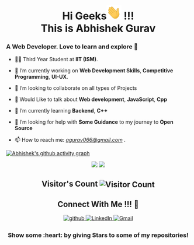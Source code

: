 
<h1 align='center'> Hi Geeks<img src="https://raw.githubusercontent.com/ABSphreak/ABSphreak/master/gifs/Hi.gif"  width="40" height="40"> !!!<br> This is Abhishek Gurav </h1>




### A Web Developer. Love to learn and explore 🚀 
 
- 👨‍💻 Third Year Student at <b>IIT (ISM)</b>.

- 🔭 I’m currently working on <b>Web Development Skills</b>, <b>Competitive Programming</b>, <b>UI-UX</b>.
 
- 👯 I’m looking to collaborate on all types of Projects

- 💬 Would Like to talk about <b>Web development</b>, <b>JavaScript</b>, <b>Cpp</b>

- 🌱 I’m currently learning <b>Backend</b>, <b>C++</b>

- 🤔 I’m looking for help with <b>Some Guidance</b> to my journey to <b>Open Source</b>

- 📫 How to reach me: *agurav066@gmail.com* .


[![Abhishek's github activity graph](https://activity-graph.herokuapp.com/graph?username=Abhishek-Gurav&theme=react-dark&hide_border=true&line=66FF00&color=8700FF)](https://github.com/Abhishek-Gurav/github-readme-activity-graph)


<div align="center">
  <img width="48%" src="https://github-readme-stats.vercel.app/api?username=Abhishek-Gurav&theme=radical&show_icons=true&text_color=8700FF&title_color=66FF00&hide_border=true&icon_color=66FF00" />
 <img width="48%" src="https://github-readme-streak-stats.herokuapp.com?user=Abhishek-Gurav&theme=onedark_duo&fire=66FF00&border=000000&stroke=66FF00&ring=8700FF&dates=DDDDDD&currStreakNum=66FF00&sideNums=66FF00&currStreakLabel=8700FF&sideLabels=8700FF&background=141321"/>
<!--   <img width="48%" src="https://github-readme-streak-stats.herokuapp.com/?user=Abhishek-Gurav&theme=radical&show_icons=true" /> -->
</div>

<h2 align="center">Visitor's Count <img align="center" src="https://profile-counter.glitch.me/Abhishek-Gurav/count.svg" alt="Visitor Count" /></h2>

<h2 align="center">Connect With Me !!! 🤝</h2> 

<p align="center">
<a href="https://github.com/Abhishek-Gurav" target="_blank">
<img src=https://img.shields.io/badge/github-%2324292e.svg?&style=for-the-badge&logo=github&logoColor=white alt=github style="margin-bottom: 5px;" />
</a>
<a href="https://www.linkedin.com/in/abhishekgurav321/" target="_blank">
<img alt="LinkedIn" src="https://img.shields.io/badge/linkedin%20-%230077B5.svg?&style=for-the-badge&logo=linkedin&logoColor=white"/>
</a>
<a href="mailto:agurav066@gmail.com">
<img alt="Gmail" src="https://img.shields.io/badge/Gmail-D14836?style=for-the-badge&logo=gmail&logoColor=white" />
</a>
</p> 

<h3 align="center">Show some :heart: by giving <b>Stars</b> to some of my repositories! </h3>
